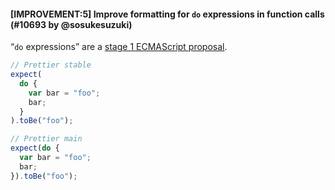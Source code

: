 #### [IMPROVEMENT:5] Improve formatting for `do` expressions in function calls (#10693 by @sosukesuzuki)

“`do` expressions” are a [stage 1 ECMAScript proposal](https://github.com/tc39/proposal-do-expressions).

<!-- prettier-ignore -->
```js
// Prettier stable
expect(
  do {
    var bar = "foo";
    bar;
  }
).toBe("foo");

// Prettier main
expect(do {
  var bar = "foo";
  bar;
}).toBe("foo");
```
